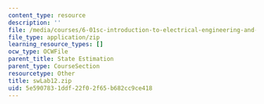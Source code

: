```yaml
---
content_type: resource
description: ''
file: /media/courses/6-01sc-introduction-to-electrical-engineering-and-computer-science-i-spring-2011/5e5907831ddf22f02f65b682cc9ce418_swLab12.zip
file_type: application/zip
learning_resource_types: []
ocw_type: OCWFile
parent_title: State Estimation
parent_type: CourseSection
resourcetype: Other
title: swLab12.zip
uid: 5e590783-1ddf-22f0-2f65-b682cc9ce418
---
```

